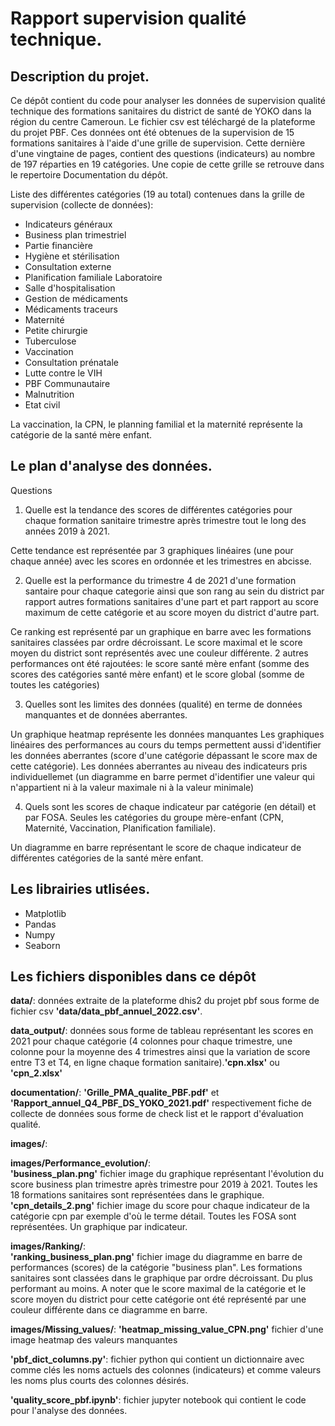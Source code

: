 # Rapport supervision qualité technique.

## Description du projet.
Ce dépôt contient du code pour analyser les données de supervision qualité technique des formations sanitaires du district de santé de YOKO dans la région du centre Cameroun. Le fichier csv est téléchargé de la plateforme du projet PBF. Ces données ont été obtenues de la supervision de 15 formations sanitaires à l'aide d'une grille de supervision. Cette dernière d'une vingtaine de pages, contient des questions (indicateurs) au nombre de 197 réparties en 19 catégories. Une copie de cette grille se retrouve dans le repertoire Documentation du dépôt.

Liste des différentes catégories (19 au total) contenues dans la grille de supervision (collecte de données):
- Indicateurs généraux
- Business plan trimestriel
- Partie financière
- Hygiène et stérilisation
- Consultation externe
- Planification familiale Laboratoire
- Salle d'hospitalisation
- Gestion de médicaments
- Médicaments traceurs
- Maternité
- Petite chirurgie
- Tuberculose
- Vaccination
- Consultation prénatale
- Lutte contre le VIH
- PBF Communautaire
- Malnutrition
- Etat civil

La vaccination, la CPN, le planning familial et la maternité représente la catégorie de la santé mère enfant.

## Le plan d'analyse des données.
Questions    
1. Quelle est la tendance des scores de différentes catégories pour chaque formation sanitaire trimestre après trimestre tout le long des années 2019 à 2021.       

Cette tendance est représentée par 3 graphiques linéaires (une pour chaque année) avec les scores en ordonnée et les trimestres en abcisse.

2. Quelle est la performance du trimestre 4 de 2021 d'une formation santaire pour chaque categorie ainsi que son rang au sein du district par rapport autres formations sanitaires d'une part et part rapport au score maximum de cette catégorie et au score moyen du district d'autre part.       

Ce ranking est représenté par un graphique en barre avec les formations sanitaires classées par ordre décroissant. Le score maximal et le score moyen du district sont représentés avec une couleur différente.
2 autres performances ont été rajoutées: le score santé mère enfant (somme des scores des catégories santé mère enfant) et le score global (somme de toutes les catégories)

3. Quelles sont les limites des données (qualité) en terme de données manquantes et de données aberrantes.

Un graphique heatmap représente les données manquantes
Les graphiques linéaires des performances au cours du temps permettent aussi d'identifier les données aberrantes (score d'une catégorie dépassant le score max de cette catégorie).
Les données aberrantes au niveau des indicateurs pris individuellemet (un diagramme en barre permet d'identifier une valeur qui n'appartient ni à la valeur maximale ni à la valeur minimale)

4. Quels sont les scores de chaque indicateur par catégorie (en détail) et par FOSA. Seules les catégories du groupe mère-enfant (CPN, Maternité, Vaccination, Planification familiale).

Un diagramme en barre représentant le score de chaque indicateur de différentes catégories de la santé mère enfant.


## Les librairies utlisées.
- Matplotlib
- Pandas
- Numpy
- Seaborn

## Les fichiers disponibles dans ce dépôt
**data/**: données extraite de la plateforme dhis2 du projet pbf sous forme de fichier csv **'data/data_pbf_annuel_2022.csv'**.

**data_output/**: données sous forme de tableau représentant les scores en 2021 pour chaque catégorie (4 colonnes pour chaque trimestre, une colonne pour la moyenne des 4 trimestres ainsi que la variation de score entre T3 et T4, en ligne chaque formation sanitaire).**'cpn.xlsx'** ou **'cpn_2.xlsx'**

**documentation/**: **'Grille_PMA_qualite_PBF.pdf'** et **'Rapport_annuel_Q4_PBF_DS_YOKO_2021.pdf'** respectivement fiche de collecte de données sous forme de check list et le rapport d'évaluation qualité.

**images/**:

**images/Performance_evolution/**:    
**'business_plan.png'** fichier image du graphique représentant l'évolution du score business plan trimestre après trimestre pour 2019 à 2021. Toutes les 18 formations sanitaires sont représentées dans le graphique.   
**'cpn_details_2.png'** fichier image du score pour chaque indicateur de la catégorie cpn par exemple d'où le terme détail. Toutes les FOSA sont représentées. Un graphique par indicateur.

**images/Ranking/**:    
**'ranking_business_plan.png'** fichier image du diagramme en barre de performances (scores) de la catégorie "business plan". Les formations sanitaires sont classées dans le graphique par ordre décroissant. Du plus performant au moins. A noter que le score maximal de la catégorie et le score moyen du district pour cette catégorie ont été représenté par une couleur différente dans ce diagramme en barre.

**images/Missing_values/**:
**'heatmap_missing_value_CPN.png'** fichier d'une image heatmap des valeurs manquantes

**'pbf_dict_columns.py'**: fichier python qui contient un dictionnaire avec comme clés les noms actuels des colonnes (indicateurs) et comme valeurs les noms plus courts des colonnes désirés.

**'quality_score_pbf.ipynb'**: fichier jupyter notebook qui contient le code pour l'analyse des données.
